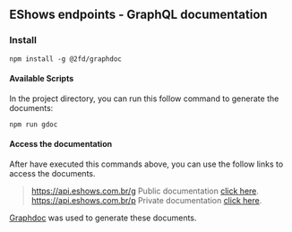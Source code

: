 ## EShows endpoints - GraphQL documentation

### Install

 `npm install -g @2fd/graphdoc`


#### Available Scripts

In the project directory, you can run this follow command to generate the documents:

 `npm run gdoc`

#### Access the documentation

After have executed this commands above, you can use the follow links to access the documents.<br>
> https://api.eshows.com.br/g
Public documentation [click here](./publicDoc).
> https://api.eshows.com.br/p
Private documentation [click here](./privateDoc).


[Graphdoc](https://github.com/2fd/graphdoc) was used to generate these documents.<br>


